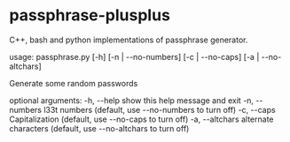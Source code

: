 # passphrase-plusplus

C++, bash and python implementations of passphrase generator.

usage: passphrase.py [-h] [-n | --no-numbers] [-c | --no-caps] [-a | --no-altchars]

Generate some random passwords

optional arguments:
  -h, --help      show this help message and exit
  -n, --numbers   l33t numbers (default, use --no-numbers to turn off)
  -c, --caps      Capitalization (default, use --no-caps to turn off)
  -a, --altchars  alternate characters (default, use --no-altchars to turn off)
